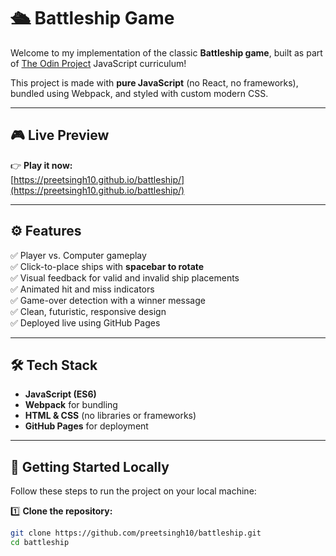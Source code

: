 # 🛳️ Battleship Game

Welcome to my implementation of the classic **Battleship game**, built as part of [The Odin Project](https://www.theodinproject.com/) JavaScript curriculum!

This project is made with **pure JavaScript** (no React, no frameworks), bundled using Webpack, and styled with custom modern CSS.

---

## 🎮 Live Preview

👉 **Play it now:**  
[https://preetsingh10.github.io/battleship/](https://preetsingh10.github.io/battleship/)

---

## ⚙️ Features

✅ Player vs. Computer gameplay  
✅ Click-to-place ships with **spacebar to rotate**  
✅ Visual feedback for valid and invalid ship placements  
✅ Animated hit and miss indicators  
✅ Game-over detection with a winner message  
✅ Clean, futuristic, responsive design  
✅ Deployed live using GitHub Pages

---

## 🛠️ Tech Stack

- **JavaScript (ES6)**
- **Webpack** for bundling
- **HTML & CSS** (no libraries or frameworks)
- **GitHub Pages** for deployment

---

## 🚀 Getting Started Locally

Follow these steps to run the project on your local machine:

1️⃣ **Clone the repository:**
```bash
git clone https://github.com/preetsingh10/battleship.git
cd battleship